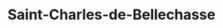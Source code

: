 ---
title: Saint-Charles-de-Bellechasse
url: /saint-charles-de-bellechasse/
latitude: 46.761
longitude: -70.951
---